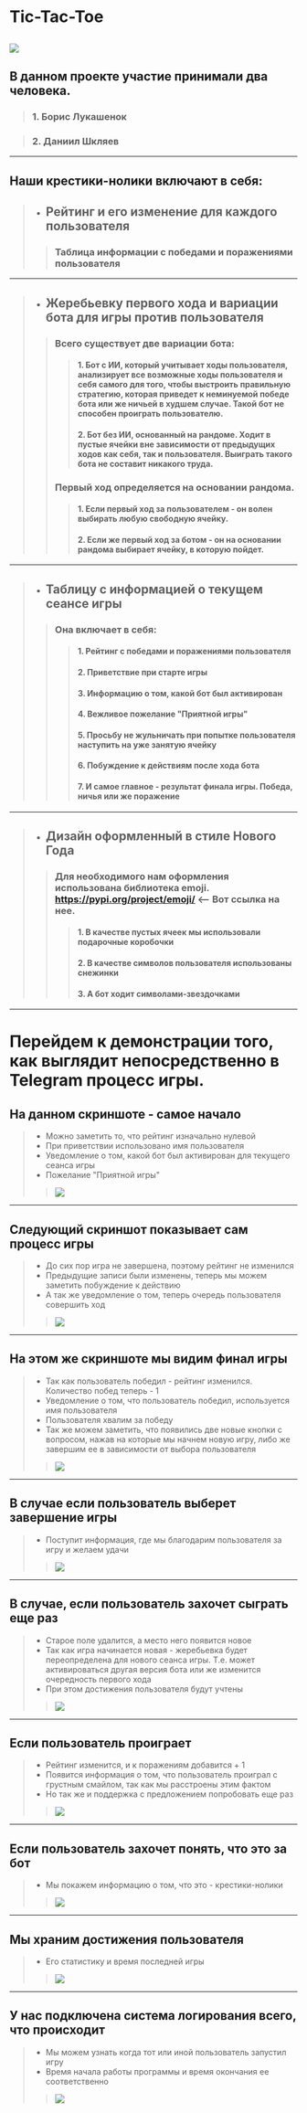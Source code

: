 # Tic-Tac-Toe
![](images/4827.gif)
---
## В данном проекте участие принимали два человека. 
>### 1. Борис Лукашенок

>### 2. Даниил Шкляев
---
## Наши крестики-нолики включают в себя:
>- ## Рейтинг и его изменение для каждого пользователя
>> ### Таблица информации с победами и поражениями пользователя
---
>- ## Жеребьевку первого хода и вариации бота для игры против пользователя
>> ### Всего существует две вариации бота:
>>> #### 1. Бот с ИИ, который учитывает ходы пользователя, анализирует все возможные ходы пользователя и себя самого для того, чтобы выстроить правильную стратегию, которая приведет к неминуемой победе бота или же ничьей в худшем случае. Такой бот не способен проиграть пользователю.
>>> #### 2. Бот без ИИ, основанный на рандоме. Ходит в пустые ячейки вне зависимости от предыдущих ходов как себя, так и пользователя. Выиграть такого бота не составит никакого труда.
>> ### Первый ход определяется на основании рандома.
>>> #### 1. Если первый ход за пользователем - он волен выбирать любую свободную ячейку.
>>> #### 2. Если же первый ход за ботом - он на основании рандома выбирает ячейку, в которую пойдет.
---

>- ## Таблицу с информацией о текущем сеансе игры
>> ### Она включает в себя:
>>> #### 1. Рейтинг с победами и поражениями пользователя
>>> #### 2. Приветствие при старте игры
>>> #### 3. Информацию о том, какой бот был активирован
>>> #### 4. Вежливое пожелание "Приятной игры"
>>> #### 5. Просьбу не жульничать при попытке пользователя наступить на уже занятую ячейку
>>> #### 6. Побуждение к действиям после хода бота
>>> #### 7. И самое главное - результат финала игры. Победа, ничья или же поражение
---

>- ## Дизайн оформленный в стиле Нового Года
>> ### Для необходимого нам оформления использована библиотека emoji. https://pypi.org/project/emoji/ <-- Вот ссылка на нее.
>>> #### 1. В качестве пустых ячеек мы использовали подарочные коробочки
>>> #### 2. В качестве символов пользователя использованы снежинки
>>> #### 3. А бот ходит символами-звездочками
---

# Перейдем к демонстрации того, как выглядит непосредственно в Telegram процесс игры.

## На данном скриншоте - самое начало
>- Можно заметить то, что рейтинг изначально нулевой
>- При приветствии использовано имя пользователя
>- Уведомление о том, какой бот был активирован для текущего сеанса игры
>- Пожелание "Приятной игры"
>>![](images/1.png)
---

## Следующий скриншот показывает сам процесс игры
>- До сих пор игра не завершена, поэтому рейтинг не изменился
>- Предыдущие записи были изменены, теперь мы можем заметить побуждение к действию
>- А так же уведомление о том, теперь очередь пользователя совершить ход
>>![](images/2.png)
---

## На этом же скриншоте мы видим финал игры
>- Так как пользователь победил - рейтинг изменился. Количество побед теперь - 1
>- Уведомление о том, что пользователь победил, используется имя пользователя
>- Пользователя хвалим за победу
>- Так же можем заметить, что появились две новые кнопки с вопросом, нажав на которые мы начнем новую игру, либо же завершим ее в зависимости от выбора пользователя 
>>![](images/3.png)
---

## В случае если пользователь выберет завершение игры
>- Поступит информация, где мы благодарим пользователя за игру и желаем удачи
>>![](images/4.png)
---

## В случае, если пользователь захочет сыграть еще раз
>- Старое поле удалится, а место него появится новое
>- Так как игра начинается новая - жеребьевка будет переопределена для нового сеанса игры. Т.е. может активироваться другая версия бота или же изменится очередность первого хода
>- При этом достижения пользователя будут учтены
>>![](images/5.png)
---

## Если пользователь проиграет
>- Рейтинг изменится, и к поражениям добавится + 1
>- Появится информация о том, что пользователь проиграл с грустным смайлом, так как мы расстроены этим фактом
>- Но так же и поддержка с предложением попробовать еще раз
>>![](images/6.png)
---

## Если пользователь захочет понять, что это за бот
>- Мы покажем информацию о том, что это - крестики-нолики
>>![](images/9.png)
---

## Мы храним достижения пользователя
>- Его статистику и время последней игры
>>![](images/10.png)
---

## У нас подключена система логирования всего, что происходит
>- Мы можем узнать когда тот или иной пользователь запустил игру
>- Время начала работы программы и время окончания ее соответственно
>>![](images/11.png)

